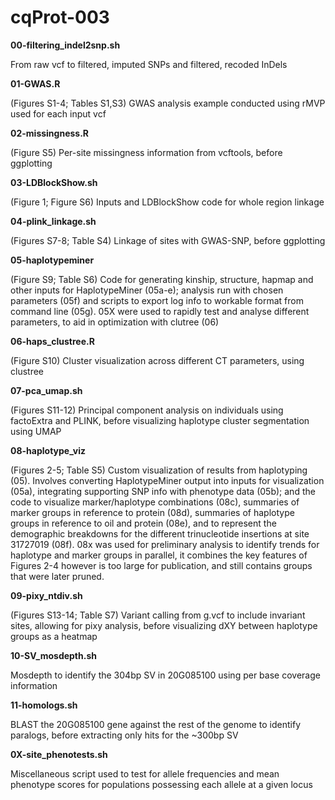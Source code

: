 # cqProt-003

**00-filtering_indel2snp.sh**

From raw vcf to filtered, imputed SNPs and filtered, recoded InDels

**01-GWAS.R**

(Figures S1-4; Tables S1,S3) GWAS analysis example conducted using rMVP used for each input vcf

**02-missingness.R**

(Figure S5) Per-site missingness information from vcftools, before ggplotting

**03-LDBlockShow.sh**

(Figure 1; Figure S6) Inputs and LDBlockShow code for whole region linkage

**04-plink_linkage.sh**

(Figures S7-8; Table S4) Linkage of sites with GWAS-SNP, before ggplotting

**05-haplotypeminer**

(Figure S9; Table S6) Code for generating kinship, structure, hapmap and other inputs for HaplotypeMiner (05a-e); analysis run with chosen parameters (05f) and scripts to export log info to workable format from command line (05g). 05X were used to rapidly test and analyse different parameters, to aid in optimization with clutree (06)

**06-haps_clustree.R**

(Figure S10) Cluster visualization across different CT parameters, using clustree

**07-pca_umap.sh**

(Figures S11-12) Principal component analysis on individuals using factoExtra and PLINK, before visualizing haplotype cluster segmentation using UMAP

**08-haplotype_viz**

(Figures 2-5; Table S5) Custom visualization of results from haplotyping (05). Involves converting HaplotypeMiner output into inputs for visualization (05a), integrating supporting SNP info with phenotype data (05b); and the code to visualize marker/haplotype combinations (08c), summaries of marker groups in reference to protein (08d), summaries of haplotype groups in reference to oil and protein (08e), and to represent the demographic breakdowns for the different trinucleotide insertions at site 31727019 (08f). 08x was used for preliminary analysis to identify trends for haplotype and marker groups in parallel, it combines the key features of Figures 2-4 however is too large for publication, and still contains groups that were later pruned. 

**09-pixy_ntdiv.sh**

(Figures S13-14; Table S7) Variant calling from g.vcf to include invariant sites, allowing for pixy analysis, before visualizing dXY between haplotype groups as a heatmap

**10-SV_mosdepth.sh**

Mosdepth to identify the 304bp SV in 20G085100 using per base coverage information

**11-homologs.sh**

BLAST the 20G085100 gene against the rest of the genome to identify paralogs, before extracting only hits for the ~300bp SV

**0X-site_phenotests.sh**

Miscellaneous script used to test for allele frequencies and mean phenotype scores for populations possessing each allele at a given locus
